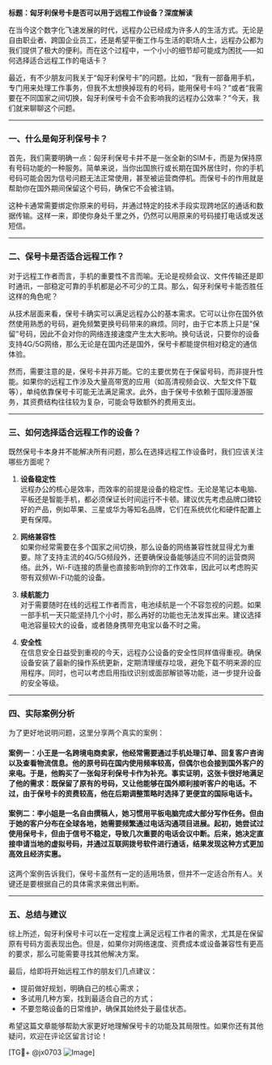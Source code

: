 **标题：匈牙利保号卡是否可以用于远程工作设备？深度解读**

在当今这个数字化飞速发展的时代，远程办公已经成为许多人的生活方式。无论是自由职业者、跨国企业员工，还是希望平衡工作与生活的职场人士，远程办公都为我们提供了极大的便利。而在这个过程中，一个小小的细节却可能成为困扰——如何选择适合远程工作的电话卡？

最近，有不少朋友问我关于“匈牙利保号卡”的问题。比如，“我有一部备用手机，专门用来处理工作事务，但我不太想换掉现有的号码，能用保号卡吗？”或者“我需要在不同国家之间切换，匈牙利保号卡会不会影响我的远程办公效率？”今天，我们就来聊聊这个问题。

---

### 一、什么是匈牙利保号卡？

首先，我们需要明确一点：匈牙利保号卡并不是一张全新的SIM卡，而是为保持原有号码功能的一种服务。简单来说，当你出国旅行或长期在国外居住时，你的手机号码可能会因为信号问题无法正常使用，甚至被运营商停机。而保号卡的作用就是帮助你在国外期间保留这个号码，确保它不会被注销。

这种卡通常需要绑定你原来的号码，并通过特定的技术手段实现跨地区的通话和数据传输。这样一来，即使你身处千里之外，仍然可以用原来的号码接打电话或发送短信。

---

### 二、保号卡是否适合远程工作？

对于远程工作者而言，手机的重要性不言而喻。无论是视频会议、文件传输还是即时通讯，一部稳定可靠的手机都是必不可少的工具。那么，匈牙利保号卡能否胜任这样的角色呢？

从技术层面来看，保号卡确实可以满足远程办公的基本需求。它可以让你在国外依然使用熟悉的号码，避免频繁更换号码带来的麻烦。同时，由于它本质上只是“保留”号码，因此不会对你的网络连接速度产生太大影响。换句话说，只要你的设备支持4G/5G网络，那么无论是在国内还是国外，保号卡都能提供相对稳定的通信体验。

然而，需要注意的是，保号卡并非万能。它的主要优势在于保留号码，而非提升性能。如果你的远程工作涉及大量高带宽的应用（如高清视频会议、大型文件下载等），单纯依靠保号卡可能无法满足需求。此外，由于保号卡依赖于国际漫游服务，其资费结构往往较为复杂，可能会导致额外的费用支出。

---

### 三、如何选择适合远程工作的设备？

既然保号卡本身并不能解决所有问题，那么在选择远程工作设备时，我们应该关注哪些方面呢？

1. **设备稳定性**  
   远程办公的核心是效率，而效率的前提是设备的稳定性。无论是笔记本电脑、平板还是智能手机，都必须保证长时间运行不卡顿。建议优先考虑品牌口碑较好的产品，例如苹果、三星或华为等知名品牌，它们在系统优化和硬件配置上更有保障。

2. **网络兼容性**  
   如果你经常需要在多个国家之间切换，那么设备的网络兼容性就显得尤为重要。除了支持主流的4G/5G频段外，还要确保设备能够适应不同的运营商网络。此外，Wi-Fi连接的质量也直接影响到你的工作效率，因此可以考虑购买带有双频Wi-Fi功能的设备。

3. **续航能力**  
   对于需要随时在线的远程工作者而言，电池续航是一个不容忽视的问题。如果一部手机一天只能坚持几个小时，那么再好的功能也无法发挥出来。建议选择电池容量较大的设备，或者随身携带充电宝以备不时之需。

4. **安全性**  
   在信息安全日益受到重视的今天，远程办公设备的安全性同样值得重视。确保设备安装了最新的操作系统更新，定期清理缓存垃圾，避免下载不明来源的应用程序。同时，也可以考虑启用指纹识别或面部解锁等功能，进一步提升设备的安全等级。

---

### 四、实际案例分析

为了更好地说明问题，这里分享两个真实的案例：

#### 案例一：小王是一名跨境电商卖家，他经常需要通过手机处理订单、回复客户咨询以及查看物流信息。他的原号码在国内使用频率较高，但偶尔也会接到国外客户的来电。于是，他购买了一张匈牙利保号卡作为补充。事实证明，这张卡很好地满足了他的需求：既保留了原有的号码，又让他能够在国外顺利接听客户的电话。不过，由于保号卡的资费较高，他在后期调整策略时选择了更便宜的国际电话卡。

#### 案例二：李小姐是一名自由撰稿人，她习惯用平板电脑完成大部分写作任务。但由于她的客户分布在全球各地，她需要频繁通过电话沟通项目进展。起初，她尝试过使用保号卡，但由于信号不稳定，导致几次重要的电话会议中断。后来，她决定直接申请当地的虚拟号码，并通过互联网拨号软件进行通话，结果发现这种方式更加高效且经济实惠。

这两个案例告诉我们，保号卡虽然有一定的适用场景，但并不一定适合所有人。关键还是要根据自己的具体需求来做出判断。

---

### 五、总结与建议

综上所述，匈牙利保号卡可以在一定程度上满足远程工作者的需求，尤其是在保留原有号码方面表现出色。但是，如果你对网络速度、资费成本或设备兼容性有更高的要求，那么可能需要寻找其他解决方案。

最后，给即将开始远程工作的朋友们几点建议：
- 提前做好规划，明确自己的核心需求；
- 多试用几种方案，找到最适合自己的方式；
- 不要忽略设备的日常维护，确保其始终处于最佳状态。

希望这篇文章能够帮助大家更好地理解保号卡的功能及其局限性。如果你还有其他疑问，欢迎在评论区留言讨论！

[TG💪+ @jx0703 ![Image](https://github.com/user-attachments/assets/dbca1d08-cadb-493c-b0ec-ad6f7a83f270)]